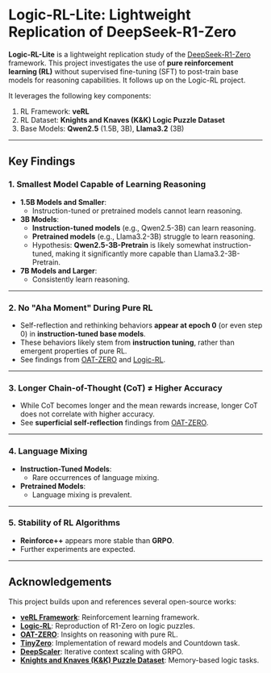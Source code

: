 # Logic-RL-Lite: Lightweight Replication of DeepSeek-R1-Zero

**Logic-RL-Lite** is a lightweight replication study of the [DeepSeek-R1-Zero](https://github.com/deepseek-ai/DeepSeek-R1) framework. This project investigates the use of **pure reinforcement learning (RL)** without supervised fine-tuning (SFT) to post-train base models for reasoning capabilities. It follows up on the Logic-RL project.

It leverages the following key components:

1. RL Framework: **veRL**
2. RL Dataset: **Knights and Knaves (K&K) Logic Puzzle Dataset**
3. Base Models: **Qwen2.5** (1.5B, 3B), **Llama3.2** (3B)

---

## Key Findings

### 1. **Smallest Model Capable of Learning Reasoning**
- **1.5B Models and Smaller**:
  - Instruction-tuned or pretrained models cannot learn reasoning.
- **3B Models**:
  - **Instruction-tuned models** (e.g., Qwen2.5-3B) can learn reasoning.
  - **Pretrained models** (e.g., Llama3.2-3B) struggle to learn reasoning.
  - Hypothesis: **Qwen2.5-3B-Pretrain** is likely somewhat instruction-tuned, making it significantly more capable than Llama3.2-3B-Pretrain.
- **7B Models and Larger**:
  - Consistently learn reasoning.

---

### 2. **No "Aha Moment" During Pure RL**
- Self-reflection and rethinking behaviors **appear at epoch 0** (or even step 0) in **instruction-tuned base models**.
- These behaviors likely stem from **instruction tuning**, rather than emergent properties of pure RL.
- See findings from [OAT-ZERO](https://github.com/sail-sg/oat-zero) and [Logic-RL](https://github.com/Unakar/Logic-RL).

---

### 3. **Longer Chain-of-Thought (CoT) ≠ Higher Accuracy**
- While CoT becomes longer and the mean rewards increase, longer CoT does not correlate with higher accuracy.
- See **superficial self-reflection** findings from [OAT-ZERO](https://github.com/sail-sg/oat-zero).

---

### 4. **Language Mixing**
- **Instruction-Tuned Models**:
  - Rare occurrences of language mixing.
- **Pretrained Models**:
  - Language mixing is prevalent.

---

### 5. **Stability of RL Algorithms**
- **Reinforce++** appears more stable than **GRPO**.
- Further experiments are expected.

---

## Acknowledgements

This project builds upon and references several open-source works:

- **[veRL Framework](https://github.com/volcengine/verl)**: Reinforcement learning framework.
- **[Logic-RL](https://github.com/Unakar/Logic-RL)**: Reproduction of R1-Zero on logic puzzles.
- **[OAT-ZERO](https://github.com/sail-sg/oat-zero)**: Insights on reasoning with pure RL.
- **[TinyZero](https://github.com/Jiayi-Pan/TinyZero)**: Implementation of reward models and Countdown task.
- **[DeepScaler](https://github.com/agentica-project/deepscaler)**: Iterative context scaling with GRPO.
- **[Knights and Knaves (K&K) Puzzle Dataset](https://github.com/AlphaPav/mem-kk-logic)**: Memory-based logic tasks.
